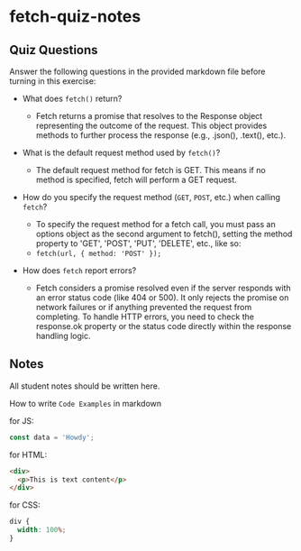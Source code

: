 # fetch-quiz-notes

## Quiz Questions

Answer the following questions in the provided markdown file before turning in this exercise:

- What does `fetch()` return?

  - Fetch returns a promise that resolves to the Response object representing the outcome of the request. This object provides methods to further process the response (e.g., .json(), .text(), etc.).

- What is the default request method used by `fetch()`?

  - The default request method for fetch is GET. This means if no method is specified, fetch will perform a GET request.

- How do you specify the request method (`GET`, `POST`, etc.) when calling `fetch`?

  - To specify the request method for a fetch call, you must pass an options object as the second argument to fetch(), setting the method property to 'GET', 'POST', 'PUT', 'DELETE', etc., like so:
  - `fetch(url, { method: 'POST' });`

- How does `fetch` report errors?
  - Fetch considers a promise resolved even if the server responds with an error status code (like 404 or 500). It only rejects the promise on network failures or if anything prevented the request from completing. To handle HTTP errors, you need to check the response.ok property or the status code directly within the response handling logic.

## Notes

All student notes should be written here.

How to write `Code Examples` in markdown

for JS:

```javascript
const data = 'Howdy';
```

for HTML:

```html
<div>
  <p>This is text content</p>
</div>
```

for CSS:

```css
div {
  width: 100%;
}
```
